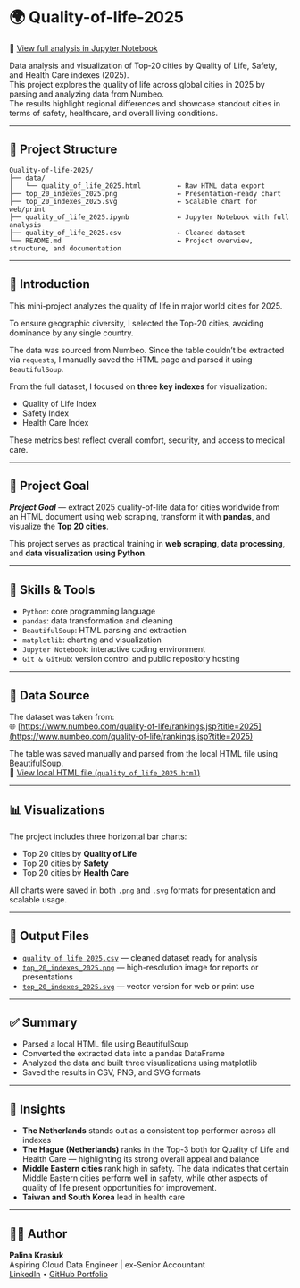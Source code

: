 # 🌍 Quality-of-life-2025

📄 [View full analysis in Jupyter Notebook](https://github.com/CloudDataPalina/Quality-of-Life-2025/blob/main/quality_of_life_2025.ipynb)

Data analysis and visualization of Top‑20 cities by Quality of Life, Safety, and Health Care indexes (2025).  
This project explores the quality of life across global cities in 2025 by parsing and analyzing data from Numbeo.  
The results highlight regional differences and showcase standout cities in terms of safety, healthcare, and overall living conditions.

---

## 📂 Project Structure
```
Quality-of-life-2025/
├── data/
│   └── quality_of_life_2025.html         ← Raw HTML data export
├── top_20_indexes_2025.png               ← Presentation-ready chart
├── top_20_indexes_2025.svg               ← Scalable chart for web/print
├── quality_of_life_2025.ipynb            ← Jupyter Notebook with full analysis
├── quality_of_life_2025.csv              ← Cleaned dataset
└── README.md                             ← Project overview, structure, and documentation

```
---

## 📖 Introduction

This mini-project analyzes the quality of life in major world cities for 2025.

To ensure geographic diversity, I selected the Top-20 cities, avoiding dominance by any single country.

The data was sourced from Numbeo. Since the table couldn’t be extracted via `requests`, I manually saved the HTML page and parsed it using `BeautifulSoup`.

From the full dataset, I focused on **three key indexes** for visualization:
- Quality of Life Index  
- Safety Index  
- Health Care Index  

These metrics best reflect overall comfort, security, and access to medical care.

---

## 🎯 Project Goal

***Project Goal*** — extract 2025 quality-of-life data for cities worldwide from an HTML document using web scraping, transform it with **pandas**, and visualize the **Top 20 cities**.

This project serves as practical training in **web scraping**, **data processing**, and **data visualization using Python**.

---

## 💼 Skills & Tools

- `Python`: core programming language  
- `pandas`: data transformation and cleaning  
- `BeautifulSoup`: HTML parsing and extraction  
- `matplotlib`: charting and visualization  
- `Jupyter Notebook`: interactive coding environment  
- `Git & GitHub`: version control and public repository hosting

---

## 🔗 Data Source  
The dataset was taken from:  
🌐 [https://www.numbeo.com/quality-of-life/rankings.jsp?title=2025](https://www.numbeo.com/quality-of-life/rankings.jsp?title=2025)

The table was saved manually and parsed from the local HTML file using BeautifulSoup.  
📄 [View local HTML file (`quality_of_life_2025.html`)](https://github.com/CloudDataPalina/quality-of-life-2025/blob/main/data/quality_of_life_2025.html)

---

## 📊 Visualizations

The project includes three horizontal bar charts:
- Top 20 cities by **Quality of Life**
- Top 20 cities by **Safety**
- Top 20 cities by **Health Care**

All charts were saved in both `.png` and `.svg` formats for presentation and scalable usage.

---

## 💾 Output Files

- [`quality_of_life_2025.csv`](./quality_of_life_2025.csv) — cleaned dataset ready for analysis
- [`top_20_indexes_2025.png`](./images/top_20_indexes_2025.png) — high-resolution image for reports or presentations
- [`top_20_indexes_2025.svg`](./images/top_20_indexes_2025.svg) — vector version for web or print use

---

## ✅ Summary

- Parsed a local HTML file using BeautifulSoup  
- Converted the extracted data into a pandas DataFrame  
- Analyzed the data and built three visualizations using matplotlib  
- Saved the results in CSV, PNG, and SVG formats

---

## 📌 Insights

- **The Netherlands** stands out as a consistent top performer across all indexes  
- **The Hague (Netherlands)** ranks in the Top-3 both for Quality of Life and Health Care — highlighting its strong overall appeal and balance  
- **Middle Eastern cities** rank high in safety. The data indicates that certain Middle Eastern cities perform well in safety, while other aspects of quality of life present opportunities for improvement.
- **Taiwan and South Korea** lead in health care  

---

## 👩‍💻 Author

**Palina Krasiuk**  
Aspiring Cloud Data Engineer | ex-Senior Accountant  
[LinkedIn](https://www.linkedin.com/in/palina-krasiuk-954404372/) • [GitHub Portfolio](https://github.com/CloudDataPalina)
